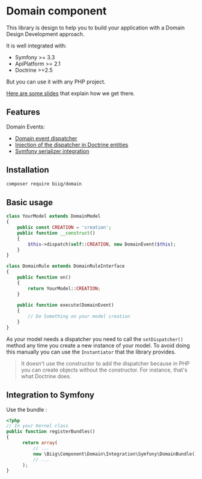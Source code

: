 Domain component
================

This library is design to help you to build your application with a Domain Design Development approach.

It is well integrated with:

- Symfony >= 3.3
- ApiPlatform >= 2.1
- Doctrine >=2.5

But you can use it with any PHP project.

[Here are some slides](http://talks.nekland.fr/DoctrineDomainEvents/) that explain how we get there.

Features
--------

Domain Events:

* [Domain event dispatcher](docs/domain_event_dispatcher.md)
* [Injection of the dispatcher in Doctrine entities](docs/injection_in_doctrine_entities.md)
* [Symfony serializer integration](docs/symfony_serializer_integration.md)


Installation
------------

```bash
composer require biig/domain
```

Basic usage
-----------

```php
class YourModel extends DomainModel
{
    public const CREATION = 'creation';
    public function __construct()
    {
        $this->dispatch(self::CREATION, new DomainEvent($this);
    }
}
```

```php
class DomainRule extends DomainRuleInterface
{
    public function on()
    {
        return YourModel::CREATION;
    }
    
    public function execute(DomainEvent)
    {
        // Do Something on your model creation
    }
}
```

As your model needs a dispatcher you need to call the `setDispatcher()` method any time you create a new instance of your model. To avoid doing this manually you can use the `Instantiator` that the library provides.

> It doesn't use the constructor to add the dispatcher because in PHP you can create objects without the constructor. For instance, that's what Doctrine does.

Integration to Symfony
----------------------

Use the bundle :

```php
<?php
// In your Kernel class
public function registerBundles()
{
      return array(
          // ...
          new \Biig\Component\Domain\Integration\Symfony\DomainBundle(),
          // ...
      );
}
```
